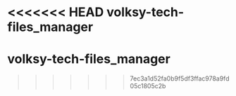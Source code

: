 <<<<<<< HEAD
volksy-tech-files_manager
=======
# volksy-tech-files_manager
>>>>>>> 7ec3a1d52fa0b9f5df3ffac978a9fd05c1805c2b
